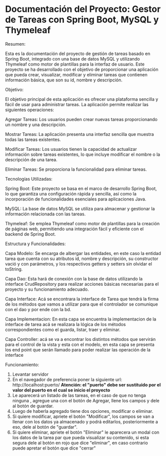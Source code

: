 # Documentación del Proyecto: Gestor de Tareas con Spring Boot, MySQL y Thymeleaf

Resumen:

Esta es la documentación del proyecto de gestión de tareas basado en Spring Boot, integrado con una base de datos MySQL y utilizando Thymeleaf como motor de plantillas para la interfaz de usuario. Este proyecto se ha desarrollado con el objetivo de proporcionar una aplicación que pueda crear, visualizar, modificar y eliminar tareas que contienen información básica, que son su id, nombre y descripción.

Objetivo:

El objetivo principal de esta aplicación es ofrecer una plataforma sencilla y fácil de usar para administrar tareas. La aplicación permite realizar las siguientes operaciones:

Agregar Tareas: Los usuarios pueden crear nuevas tareas proporcionando un nombre y una descripción.

Mostrar Tareas: La aplicación presenta una interfaz sencilla que muestra todas las tareas existentes.

Modificar Tareas: Los usuarios tienen la capacidad de actualizar información sobre tareas existentes, lo que incluye modificar el nombre o la descripción de una tarea.

Eliminar Tareas: Se proporciona la funcionalidad para eliminar tareas.

Tecnologías Utilizadas:

Spring Boot: Este proyecto se basa en el marco de desarrollo Spring Boot, lo que garantiza una configuración rápida y sencilla, así como la incorporación de funcionalidades esenciales para aplicaciones Java.

MySQL: La base de datos MySQL se utiliza para almacenar y gestionar la información relacionada con las tareas.

Thymeleaf: Se emplea Thymeleaf como motor de plantillas para la creación de páginas web, permitiendo una integración fácil y eficiente con el backend de Spring Boot.

Estructura y Funcionalidades: 

Capa Modelo: Se encarga de albergar las entidades, en este caso la entidad tarea que cuenta con su atributos id, nombre y descripción, su constructor vació y con parámetros, y los respectivos getters y setters sin olvidar el toString.

Capa Dao: Esta hará de conexión con la base de datos utilizando la interface CrudRepository para realizar acciones básicas necesarias para el proyecto y su funcionamiento adecuado.

Capa Interface: Acá se encontrara la interface de Tarea que tendrá la firma de los métodos que vamos a utilizar para que el controlador se comunique con el dao y por ende con la bd.

Capa Implementacion: En esta capa se encuentra la implementacion de la interface de tarea acá se realizara la lógica de los métodos correspondientes como el guarda, listar, traer y eliminar.

Capa Controller: acá se va a encontrar los distintos métodos que servirán para el control de la vista y esta con el modelo, en esta capa se presenta los end point que serán llamado para poder realizar las operación de la interface

Funcionamiento: 

1. Levantar servidor
2. En el navegador de preferencia poner la siguiente url: http://localhost:puerto/ **Atención: el "puerto" debe ser sustituido por el valor del puerto en el cual se inicio el proyecto**
3. Le aparecerá un listado de las tareas, en el caso de que no tenga ninguna , agregue una con el botón de Agregar, llene los campos y dele al botón de guardar.
4. Luego de haberla agregado tiene dos opciones, modificar o eliminar.
5. Si quiere modificar, apriete el botón "Modificar", los campos se van a llenar con los datos ya almacenado y podrá editarlos, posteriormente a eso, dele al botón de "guardar".
6. Si quiere eliminar, apriete el botón "Eliminar" le aparecera un modal con los datos de la tarea par que pueda visualizar su contenido, si esta segura dele al botón en rojo que dice "eliminar", en caso contrario puede apretar el botón que dice "cerrar"